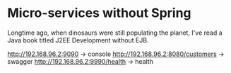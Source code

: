 # Micro-services without Spring

Longtime ago, when dinosaurs were still populating the planet, I've read a Java book titled J2EE Development without EJB.


http://192.168.96.2:9090 -> console
http://192.168.96.2:8080/customers  -> swagger
http://192.168.96.2:9990/health  -> health
